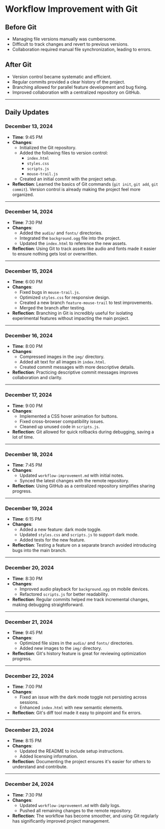 # Workflow Improvement with Git

## Before Git
- Managing file versions manually was cumbersome.
- Difficult to track changes and revert to previous versions.
- Collaboration required manual file synchronization, leading to errors.

## After Git
- Version control became systematic and efficient.
- Regular commits provided a clear history of the project.
- Branching allowed for parallel feature development and bug fixing.
- Improved collaboration with a centralized repository on GitHub.

---

## Daily Updates

### December 13, 2024
- **Time**: 9:45 PM
- **Changes**:
  - Initialized the Git repository.
  - Added the following files to version control:
    - `index.html`
    - `styles.css`
    - `scripts.js`
    - `mouse-trail.js`
  - Created an initial commit with the project setup.
- **Reflection**: Learned the basics of Git commands (`git init`, `git add`, `git commit`). Version control is already making the project feel more organized.

---

### December 14, 2024
- **Time**: 7:30 PM
- **Changes**:
  - Added the `audio/` and `fonts/` directories.
  - Integrated the `background.ogg` file into the project.
  - Updated the `index.html` to reference the new assets.
- **Reflection**: Using Git to track assets like audio and fonts made it easier to ensure nothing gets lost or overwritten.

---

### December 15, 2024
- **Time**: 6:00 PM
- **Changes**:
  - Fixed bugs in `mouse-trail.js`.
  - Optimized `styles.css` for responsive design.
  - Created a new branch `feature-mouse-trail` to test improvements.
  - Merged the branch after testing.
- **Reflection**: Branching in Git is incredibly useful for isolating experimental features without impacting the main project.

---

### December 16, 2024
- **Time**: 8:00 PM
- **Changes**:
  - Compressed images in the `img/` directory.
  - Added alt text for all images in `index.html`.
  - Created commit messages with more descriptive details.
- **Reflection**: Practicing descriptive commit messages improves collaboration and clarity.

---

### December 17, 2024
- **Time**: 9:00 PM
- **Changes**:
  - Implemented a CSS hover animation for buttons.
  - Fixed cross-browser compatibility issues.
  - Cleaned up unused code in `scripts.js`.
- **Reflection**: Git allowed for quick rollbacks during debugging, saving a lot of time.

---

### December 18, 2024
- **Time**: 7:45 PM
- **Changes**:
  - Updated `workflow-improvement.md` with initial notes.
  - Synced the latest changes with the remote repository.
- **Reflection**: Using GitHub as a centralized repository simplifies sharing progress.

---

### December 19, 2024
- **Time**: 6:15 PM
- **Changes**:
  - Added a new feature: dark mode toggle.
  - Updated `styles.css` and `scripts.js` to support dark mode.
  - Added tests for the new feature.
- **Reflection**: Testing a feature on a separate branch avoided introducing bugs into the main branch.

---

### December 20, 2024
- **Time**: 8:30 PM
- **Changes**:
  - Improved audio playback for `background.ogg` on mobile devices.
  - Refactored `scripts.js` for better readability.
- **Reflection**: Regular commits helped me track incremental changes, making debugging straightforward.

---

### December 21, 2024
- **Time**: 9:45 PM
- **Changes**:
  - Optimized file sizes in the `audio/` and `fonts/` directories.
  - Added new images to the `img/` directory.
- **Reflection**: Git's history feature is great for reviewing optimization progress.

---

### December 22, 2024
- **Time**: 7:00 PM
- **Changes**:
  - Fixed an issue with the dark mode toggle not persisting across sessions.
  - Enhanced `index.html` with new semantic elements.
- **Reflection**: Git's diff tool made it easy to pinpoint and fix errors.

---

### December 23, 2024
- **Time**: 8:15 PM
- **Changes**:
  - Updated the README to include setup instructions.
  - Added licensing information.
- **Reflection**: Documenting the project ensures it's easier for others to understand and contribute.

---

### December 24, 2024
- **Time**: 7:30 PM
- **Changes**:
  - Updated `workflow-improvement.md` with daily logs.
  - Pushed all remaining changes to the remote repository.
- **Reflection**: The workflow has become smoother, and using Git regularly has significantly improved project management.
